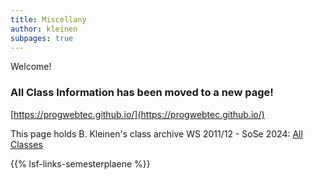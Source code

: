 ```yaml
---
title: Miscellany
author: kleinen
subpages: true
---
```


Welcome!

### All Class Information has been moved to a new page!

[https://progwebtec.github.io/](https://progwebtec.github.io/)

This page holds B. Kleinen's class archive WS 2011/12 - SoSe 2024: [All Classes](classes/)

{{% lsf-links-semesterplaene %}}
